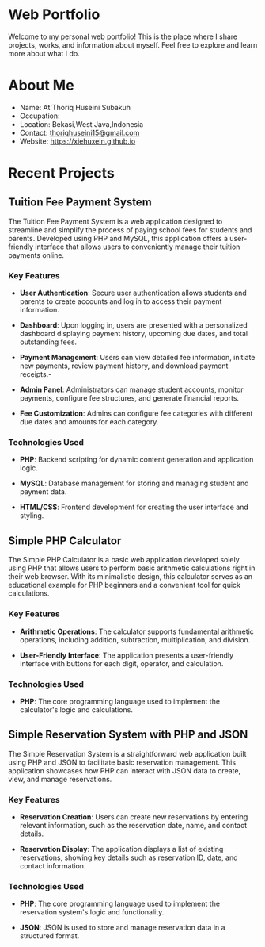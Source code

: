 # Web Portfolio

Welcome to my personal web portfolio! This is the place where I share projects, works, and information about myself. Feel free to explore and learn more about what I do.

# About Me

- Name: At'Thoriq Huseini Subakuh
- Occupation: 
- Location: Bekasi,West Java,Indonesia
- Contact: thoriqhuseini15@gmail.com
- Website: https://xiehuxein.github.io

# Recent Projects

## Tuition Fee Payment System
The Tuition Fee Payment System is a web application designed to streamline and simplify the process of paying school fees for students and parents. Developed using PHP and MySQL, this application offers a user-friendly interface that allows users to conveniently manage their tuition payments online.

### Key Features

- **User Authentication**: Secure user authentication allows students and parents to create accounts and log in to access their payment information.

- **Dashboard**: Upon logging in, users are presented with a personalized dashboard displaying payment history, upcoming due dates, and total outstanding fees.

- **Payment Management**: Users can view detailed fee information, initiate new payments, review payment history, and download payment receipts.- 

- **Admin Panel**: Administrators can manage student accounts, monitor payments, configure fee structures, and generate financial reports.

- **Fee Customization**: Admins can configure fee categories with different due dates and amounts for each category.

### Technologies Used

- **PHP**: Backend scripting for dynamic content generation and application logic.

- **MySQL**: Database management for storing and managing student and payment data.

- **HTML/CSS**: Frontend development for creating the user interface and styling.

## Simple PHP Calculator

The Simple PHP Calculator is a basic web application developed solely using PHP that allows users to perform basic arithmetic calculations right in their web browser. With its minimalistic design, this calculator serves as an educational example for PHP beginners and a convenient tool for quick calculations.

### Key Features

- **Arithmetic Operations**: The calculator supports fundamental arithmetic operations, including addition, subtraction, multiplication, and division.

- **User-Friendly Interface**: The application presents a user-friendly interface with buttons for each digit, operator, and calculation.

### Technologies Used

- **PHP**: The core programming language used to implement the calculator's logic and calculations.

## Simple Reservation System with PHP and JSON

The Simple Reservation System is a straightforward web application built using PHP and JSON to facilitate basic reservation management. This application showcases how PHP can interact with JSON data to create, view, and manage reservations.

### Key Features

- **Reservation Creation**: Users can create new reservations by entering relevant information, such as the reservation date, name, and contact details.

- **Reservation Display**: The application displays a list of existing reservations, showing key details such as reservation ID, date, and contact information.

### Technologies Used

- **PHP**: The core programming language used to implement the reservation system's logic and functionality.

- **JSON**: JSON is used to store and manage reservation data in a structured format.
